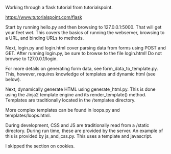 Working through a flask tutorial from tutorialspoint.

https://www.tutorialspoint.com/flask

Start by running hello.py and then browsing to 127.0.0.1:5000. That will get your feet wet.
This covers the basics of running the webserver, browsing to a URL, and binding URLs to methods.

Next, login.py and login.html cover parsing data from forms using POST and GET.
After running login.py, be sure to browse to the file login.html!
Do not browse to 127.0.0.1/login.

For more details on generating form data, see
form_data_to_template.py.
This, however, requires knowledge of templates and dynamic html (see below).

Next, dynamically generate HTML using generate_html.py.
This is done using the Jinja2 template engine and its render_template() method.
Templates are traditionally located in the /templates directory.

More complex templates can be found in loops.py and templates/loops.html.

During development, CSS and JS are traditionally read from a /static directory.
During run time, these are provided by the server.
An example of this is provided by js_and_css.py. This uses a template and javascript.

I skipped the section on cookies.
